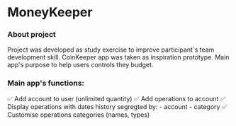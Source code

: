 # MoneyKeeper

### About project

Project was developed as study exercise to improve participant`s team development skill. 
CoinKeeper app was taken as inspiration prototype. Main app's purpose to help users controls they budget.

### Main app's functions:
:white_check_mark: Add account to user (unlimited quantity)
:white_check_mark: Add operations to account
:white_check_mark: Display operations with dates history segregted by:
    - account 
    - category
:white_check_mark: Customise operations categories (names, types)
